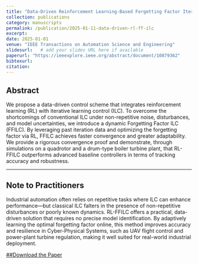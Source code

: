 ```yaml
---
title: "Data-Driven Reinforcement Learning-Based Forgetting Factor Iterative Learning Control"
collection: publications
category: manuscripts
permalink: /publication/2025-01-11-data-driven-rl-ff-ilc
excerpt: 
date: 2025-01-01
venue: "IEEE Transactions on Automation Science and Engineering"
slidesurl:   # add your slides URL here if available
paperurl: "https://ieeexplore.ieee.org/abstract/document/10879362"
bibtexurl: 
citation: 
---
```





## Abstract
We propose a data-driven control scheme that integrates reinforcement learning (RL) with iterative learning control (ILC). To overcome the shortcomings of conventional ILC under non-repetitive noise, disturbances, and model uncertainties, we introduce a dynamic Forgetting Factor ILC (FFILC). By leveraging past iteration data and optimizing the forgetting factor via RL, FFILC achieves faster convergence and greater adaptability. We provide a rigorous convergence proof and demonstrate, through simulations on a quadrotor and a drum-type boiler turbine plant, that RL-FFILC outperforms advanced baseline controllers in terms of tracking accuracy and robustness.

---

## Note to Practitioners

Industrial automation often relies on repetitive tasks where ILC can enhance performance—but classical ILC falters in the presence of non-repetitive disturbances or poorly known dynamics. RL-FFILC offers a practical, data-driven solution that requires no precise model identification. By adaptively learning the optimal forgetting factor online, this method improves accuracy and resilience in Cyber-Physical Systems, such as UAV flight control and power-plant turbine regulation, making it well suited for real-world industrial deployment.

[##Download the Paper](https://ieeexplore.ieee.org/abstract/document/10879362)
